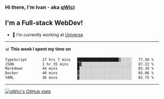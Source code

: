 ### Hi there, I'm Ivan - aka [qWici][website]

## I'm a Full-stack WebDev!
- 🔭 I’m currently working at [Universe][universe]

---

📊 **This week I spent my time on**
<!--START_SECTION:waka-->

```txt
TypeScript       17 hrs 7 mins   ███████████████████▒░░░░░   77.56 %
JSON             1 hr 35 mins    █▓░░░░░░░░░░░░░░░░░░░░░░░   07.22 %
Markdown         44 mins         █░░░░░░░░░░░░░░░░░░░░░░░░   03.39 %
Docker           40 mins         ▓░░░░░░░░░░░░░░░░░░░░░░░░   03.06 %
YAML             36 mins         ▓░░░░░░░░░░░░░░░░░░░░░░░░   02.75 %
```

<!--END_SECTION:waka-->

---

[![qWici's GitHub stats](https://github-readme-stats.vercel.app/api?username=qWici)](https://github.com/qWici/github-readme-stats)

[website]: https://devkucher.com
[twitter]: https://twitter.com/KucherDev
[linkedin]: https://www.linkedin.com/in/ivankucher
[universe]: https://universeapps.limited
